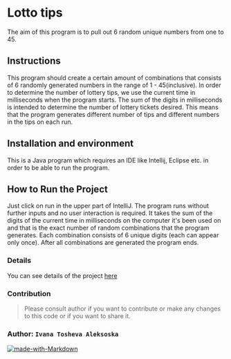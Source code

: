 # Lotto tips

The aim of this program is to pull out 6 random unique numbers from one to 45.

## Instructions

This program should create a certain amount of combinations
that consists of 6 randomly generated numbers in the
range of 1 - 45(inclusive).  In order to determine the
number of lottery tips, we use the current time in
milliseconds when the program starts. The sum of the
digits in milliseconds is intended to determine the
number of lottery tickets desired. This means that the program
generates different number of tips and different numbers in the
tips on each run.

## Installation and environment

This is a Java program which requires an IDE like Intellij,
Eclipse etc. in order to be able to run the program.

## How to Run the Project

Just click on run in the upper part of IntelliJ.
The program runs without further inputs and no user interaction
is required. It takes the sum of the digits of the current
time in milliseconds on the computer it's been used on
and that is the exact number of random combinations that
the program generates. Each combination consists of 6 unique
digits (each can appear only once).
After all combinations are generated the program ends.

### Details

You can see details of the project [here](exercise1.md)

### Contribution

>Please consult author if you want to contribute or make any
>changes to this code or if you want to share it.

### Author: ```Ivana Tosheva Aleksoska```

[![made-with-Markdown](https://img.shields.io/badge/Made%20with-Markdown-1f425f.svg)](http://commonmark.org)

